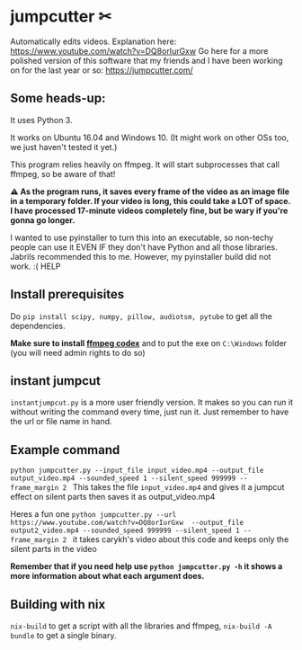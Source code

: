 # jumpcutter ✂
Automatically edits videos. Explanation here: https://www.youtube.com/watch?v=DQ8orIurGxw
Go here for a more polished version of this software that my friends and I have been working on for the last year or so: https://jumpcutter.com/

## Some heads-up:

It uses Python 3.

It works on Ubuntu 16.04 and Windows 10. (It might work on other OSs too, we just haven't tested it yet.)

This program relies heavily on ffmpeg. It will start subprocesses that call ffmpeg, so be aware of that!

**⚠ As the program runs, it saves every frame of the video as an image file in a
temporary folder. If your video is long, this could take a LOT of space.
I have processed 17-minute videos completely fine, but be wary if you're gonna go longer.**


I wanted to use pyinstaller to turn this into an executable, so non-techy people
can use it EVEN IF they don't have Python and all those libraries. Jabrils 
recommended this to me. However, my pyinstaller build did not work. :( HELP

## Install prerequisites
Do `pip install scipy, numpy, pillow, audiotsm, pytube` to get all the dependencies.

**Make sure to install [ffmpeg codex](https://ffmpeg.org/download.html)** and to put the exe on `C:\Windows` folder (you will need admin rights to do so)

## instant jumpcut
 `instantjumpcut.py` is a more user friendly version. It makes so you can run it without writing the command every time, just run it. Just remember to have the url or file name in hand.

## Example command

`python jumpcutter.py --input_file input_video.mp4 --output_file output_video.mp4 --sounded_speed 1 --silent_speed 999999 --frame_margin 2 `
This takes the file `input_video.mp4` and gives it a jumpcut effect on silent parts then saves it as output_video.mp4

Heres a fun one `python jumpcutter.py --url https://www.youtube.com/watch?v=DQ8orIurGxw  --output_file output2_video.mp4 --sounded_speed 999999 --silent_speed 1 --frame_margin 2 `
it takes carykh's video about this code and keeps only the silent parts in the video

**Remember that if you need help use `python jumpcutter.py -h` it shows a more information about what each argument does.**

## Building with nix
`nix-build` to get a script with all the libraries and ffmpeg, `nix-build -A bundle` to get a single binary.

